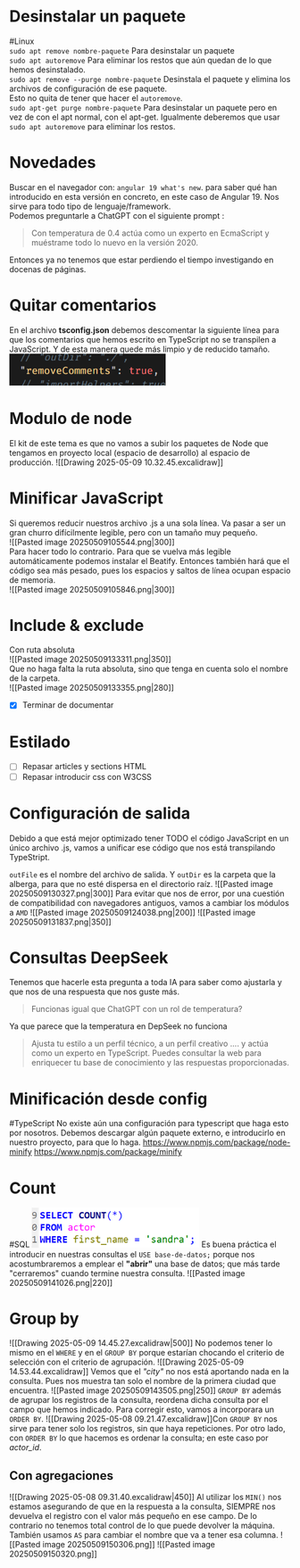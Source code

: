 # Desinstalar un paquete
#Linux  
`sudo apt remove nombre-paquete` Para desinstalar un paquete  
`sudo apt autoremove` Para eliminar los restos que aún quedan de lo que hemos desinstalado.  
`sudo apt remove --purge nombre-paquete` Desinstala el paquete y elimina los archivos de configuración de ese paquete.  
Esto no quita de tener que hacer el `autoremove`.  
`sudo apt-get purge nombre-paquete` Para desinstalar un paquete pero en vez de con el apt normal, con el apt-get. Igualmente deberemos que usar `sudo apt autoremove` para eliminar los restos.  
# Novedades
Buscar en el navegador con: `angular 19 what's new`. para saber qué han introducido en esta versión en concreto, en este caso de Angular 19. Nos sirve para todo tipo de lenguaje/framework.  
Podemos preguntarle a ChatGPT con el siguiente prompt :  
>Con temperatura de 0.4 actúa como un experto en EcmaScript y muéstrame todo lo nuevo en la versión 2020.  

Entonces ya no tenemos que estar perdiendo el tiempo investigando en docenas de páginas.
# Quitar comentarios
En el archivo **tsconfig.json** debemos descomentar la siguiente línea para que los comentarios que hemos escrito en TypeScript no se transpilen a JavaScript. Y de esta manera quede más limpio y de reducido tamaño.  
<img src="../../assets/Pasted image 20250509103103.png" alt="Pasted image 20250509103103" width="280">   

# Modulo de node
El kit de este tema es que no vamos a subir los paquetes de Node que tengamos en proyecto local (espacio de desarrollo) al espacio de producción.
![[Drawing 2025-05-09 10.32.45.excalidraw]]


# Minificar JavaScript
Si queremos reducir nuestros archivo .js a una sola línea. Va pasar a ser un gran churro difícilmente legible, pero con un tamaño muy pequeño.  
![[Pasted image 20250509105544.png|300]]  
Para hacer todo lo contrario. Para que se vuelva más legible automáticamente podemos instalar el Beatify. Entonces también hará que el código sea más pesado, pues los espacios y saltos de línea ocupan espacio de memoria.  
![[Pasted image 20250509105846.png|300]]

# Include & exclude
Con ruta absoluta  
![[Pasted image 20250509133311.png|350]]  
Que no haga falta la ruta absoluta, sino que tenga en cuenta solo el nombre de la carpeta.  
![[Pasted image 20250509133355.png|280]]  
- [x] Terminar de documentar
# Estilado
- [ ] Repasar articles y sections HTML
- [ ] Repasar introducir css con W3CSS

# Configuración de salida
Debido a que está mejor optimizado tener TODO el código JavaScript en un único archivo .js, vamos a unificar ese código que nos está transpilando TypeStript.

`outFile` es el nombre del archivo de salida. Y `outDir` es la carpeta que la alberga, para que no esté dispersa en el directorio raíz. 
![[Pasted image 20250509130327.png|300]]
Para evitar que nos de error, por una cuestión de compatibilidad con navegadores antiguos, vamos a cambiar los módulos a `AMD`
![[Pasted image 20250509124038.png|200]]
![[Pasted image 20250509131837.png|350]]
# Consultas DeepSeek
Tenemos que hacerle esta pregunta a toda IA para saber como ajustarla y que nos de una respuesta que nos guste más.
> Funcionas igual que ChatGPT con un rol de temperatura?

Ya que parece que la temperatura en DepSeek no funciona

> Ajusta tu estilo a un perfil técnico, a un perfil creativo .... y actúa como un experto en TypeScript. Puedes consultar la web para enriquecer tu base de conocimiento y las respuestas proporcionadas.

# Minificación desde config
#TypeScript No existe aún una configuración para typescript que haga esto por nosotros. Debemos descargar algún paquete externo, e introducirlo en nuestro proyecto, para que lo haga.
https://www.npmjs.com/package/node-minify
https://www.npmjs.com/package/minify

# Count
#SQL 
<img src="assets/Pasted image 20250509140644.png" alt="Pasted image 20250509140644" width="300">
Es buena práctica el introducir en nuestras consultas el `USE base-de-datos;` porque nos acostumbraremos a emplear el **"abrir"** una base de datos; que más tarde "cerraremos" cuando termine nuestra consulta.
![[Pasted image 20250509141026.png|220]]

# Group by
![[Drawing 2025-05-09 14.45.27.excalidraw|500]]
No podemos tener lo mismo en el `WHERE` y en el `GROUP BY` porque estarían chocando el criterio de selección con el criterio de agrupación.
![[Drawing 2025-05-09 14.53.44.excalidraw]]
Vemos que el *"city"* no nos está aportando nada en la consulta. Pues nos muestra tan solo el nombre de la primera ciudad que encuentra. 
![[Pasted image 20250509143505.png|250]]
`GROUP BY` además de agrupar los registros de la consulta, reordena dicha consulta por el campo que hemos indicado. Para corregir esto, vamos a incorporara un `ORDER BY`. ![[Drawing 2025-05-08 09.21.47.excalidraw]]Con `GROUP BY` nos sirve para tener solo los registros, sin que haya repeticiones. Por otro lado, con `ORDER BY` lo que hacemos es ordenar la consulta; en este caso por *actor_id*.

## Con agregaciones
![[Drawing 2025-05-08 09.31.40.excalidraw|450]]
Al utilizar los `MIN()` nos estamos asegurando de que en la respuesta a la consulta, SIEMPRE nos devuelva el registro con el valor más pequeño en ese campo. De lo contrario no tenemos total control de lo que puede devolver la máquina. También usamos `AS` para cambiar el nombre que va a tener esa columna.
![[Pasted image 20250509150306.png]]
![[Pasted image 20250509150320.png]]